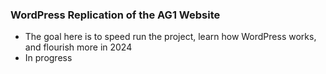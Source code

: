 ### WordPress Replication of the AG1 Website

- The goal here is to speed run the project, learn how WordPress works, and flourish more in 2024
- In progress
